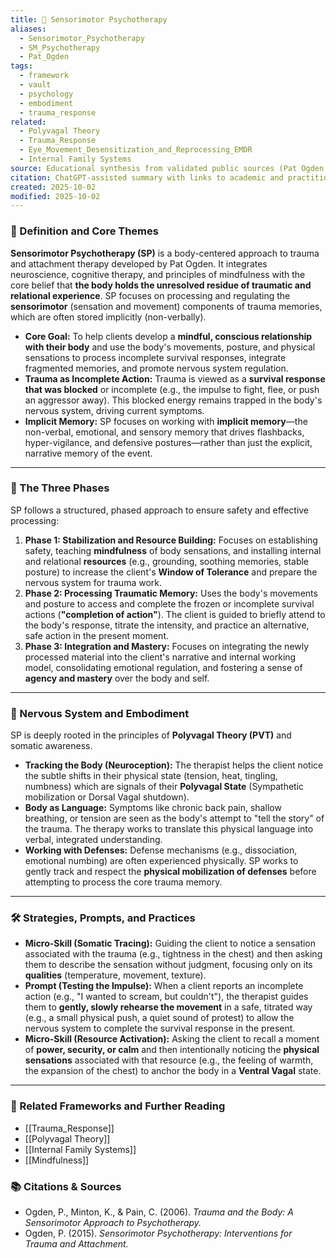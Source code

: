 ```yaml
---
title: 🧘 Sensorimotor Psychotherapy
aliases:
  - Sensorimotor_Psychotherapy
  - SM_Psychotherapy
  - Pat_Ogden
tags:
  - framework
  - vault
  - psychology
  - embodiment
  - trauma_response
related:
  - Polyvagal Theory
  - Trauma_Response
  - Eye_Movement_Desensitization_and_Reprocessing_EMDR
  - Internal Family Systems
source: Educational synthesis from validated public sources (Pat Ogden's model)
citation: ChatGPT-assisted summary with links to academic and practitioner materials
created: 2025-10-02
modified: 2025-10-02
---
```


<!-- @format -->

### 🧩 Definition and Core Themes

**Sensorimotor Psychotherapy (SP)** is a body-centered approach to trauma and attachment therapy developed by Pat Ogden. It integrates neuroscience, cognitive therapy, and principles of mindfulness with the core belief that **the body holds the unresolved residue of traumatic and relational experience**. SP focuses on processing and regulating the **sensorimotor** (sensation and movement) components of trauma memories, which are often stored implicitly (non-verbally).

- **Core Goal:** To help clients develop a **mindful, conscious relationship with their body** and use the body's movements, posture, and physical sensations to process incomplete survival responses, integrate fragmented memories, and promote nervous system regulation.
- **Trauma as Incomplete Action:** Trauma is viewed as a **survival response that was blocked** or incomplete (e.g., the impulse to fight, flee, or push an aggressor away). This blocked energy remains trapped in the body's nervous system, driving current symptoms.
- **Implicit Memory:** SP focuses on working with **implicit memory**—the non-verbal, emotional, and sensory memory that drives flashbacks, hyper-vigilance, and defensive postures—rather than just the explicit, narrative memory of the event.

---

### 🌿 The Three Phases

SP follows a structured, phased approach to ensure safety and effective processing:

1.  **Phase 1: Stabilization and Resource Building:** Focuses on establishing safety, teaching **mindfulness** of body sensations, and installing internal and relational **resources** (e.g., grounding, soothing memories, stable posture) to increase the client's **Window of Tolerance** and prepare the nervous system for trauma work.
2.  **Phase 2: Processing Traumatic Memory:** Uses the body's movements and posture to access and complete the frozen or incomplete survival actions (**"completion of action"**). The client is guided to briefly attend to the body's response, titrate the intensity, and practice an alternative, safe action in the present moment.
3.  **Phase 3: Integration and Mastery:** Focuses on integrating the newly processed material into the client's narrative and internal working model, consolidating emotional regulation, and fostering a sense of **agency and mastery** over the body and self.

---

### 🧠 Nervous System and Embodiment

SP is deeply rooted in the principles of **Polyvagal Theory (PVT)** and somatic awareness.

- **Tracking the Body (Neuroception):** The therapist helps the client notice the subtle shifts in their physical state (tension, heat, tingling, numbness) which are signals of their **Polyvagal State** (Sympathetic mobilization or Dorsal Vagal shutdown).
- **Body as Language:** Symptoms like chronic back pain, shallow breathing, or tension are seen as the body's attempt to "tell the story" of the trauma. The therapy works to translate this physical language into verbal, integrated understanding.
- **Working with Defenses:** Defense mechanisms (e.g., dissociation, emotional numbing) are often experienced physically. SP works to gently track and respect the **physical mobilization of defenses** before attempting to process the core trauma memory.

---

### 🛠️ Strategies, Prompts, and Practices

- **Micro-Skill (Somatic Tracing):** Guiding the client to notice a sensation associated with the trauma (e.g., tightness in the chest) and then asking them to describe the sensation without judgment, focusing only on its **qualities** (temperature, movement, texture).
- **Prompt (Testing the Impulse):** When a client reports an incomplete action (e.g., "I wanted to scream, but couldn't"), the therapist guides them to **gently, slowly rehearse the movement** in a safe, titrated way (e.g., a small physical push, a quiet sound of protest) to allow the nervous system to complete the survival response in the present.
- **Micro-Skill (Resource Activation):** Asking the client to recall a moment of **power, security, or calm** and then intentionally noticing the **physical sensations** associated with that resource (e.g., the feeling of warmth, the expansion of the chest) to anchor the body in a **Ventral Vagal** state.

---

### 🔗 Related Frameworks and Further Reading

- [[Trauma_Response]]
- [[Polyvagal Theory]]
- [[Internal Family Systems]]
- [[Mindfulness]]

### 📚 Citations & Sources

- Ogden, P., Minton, K., & Pain, C. (2006). _Trauma and the Body: A Sensorimotor Approach to Psychotherapy._
- Ogden, P. (2015). _Sensorimotor Psychotherapy: Interventions for Trauma and Attachment._
